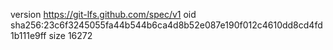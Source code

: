 version https://git-lfs.github.com/spec/v1
oid sha256:23c6f3245055fa44b544b6ca4d8b52e087e190f012c4610dd8cd4fd1b111e9ff
size 16272
